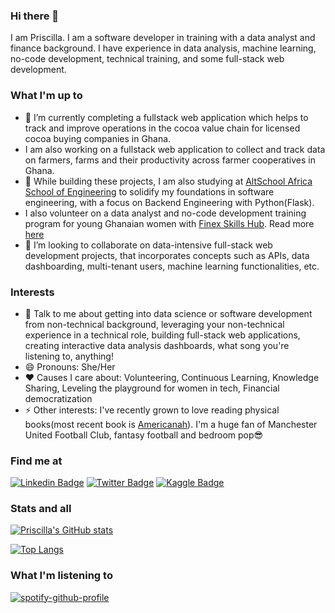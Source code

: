 ### Hi there 👋
I am Priscilla. I am a software developer in training with a data analyst and finance background. I have experience in data analysis, machine learning, no-code development, technical training, and some full-stack web development. 


### What I'm up to 
- 🔭 I’m currently completing a fullstack web application which helps to track and improve operations in the cocoa value chain for licensed cocoa buying companies in Ghana.
- I am also working on a fullstack web application to collect and track data on farmers, farms and their productivity across farmer cooperatives in Ghana.
- 🌱 While building these projects, I am also studying at [AltSchool Africa School of Engineering](https://www.altschoolafrica.com/schools/engineering) to solidify my foundations in software engineering, with a focus on Backend Engineering with Python(Flask).
- I also volunteer on a data analyst and no-code development training program for young Ghanaian women with [Finex Skills Hub](https://www.finexskillshub.com/). Read more [here](https://www.finexskillshub.com/excelourgirls)
- 👯 I’m looking to collaborate on data-intensive full-stack web development projects, that incorporates concepts such as APIs, data dashboarding, multi-tenant users, machine learning functionalities, etc.

### Interests
- 💬 Talk to me about getting into data science or software development from non-technical background, leveraging your non-technical experience in a technical role, building full-stack web applications, creating interactive data analysis dashboards, what song you're listening to, anything!
- 😄 Pronouns: She/Her
- ❤️ Causes I care about: Volunteering, Continuous Learning, Knowledge Sharing, Leveling the playground for women in tech, Financial democratization
- ⚡ Other interests: I've recently grown to love reading physical books(most recent book is [Americanah](https://www.goodreads.com/book/show/15796700-americanah)). I'm a huge fan of Manchester United Football Club, fantasy football and bedroom pop😎

### Find me at 
[![Linkedin Badge](https://img.shields.io/badge/-LinkedIn-blue?style=flat-square&logo=Linkedin&logoColor=white&link=https://www.linkedin.com/in/priscillabaah/)](https://www.linkedin.com/in/priscillabaah/)
[![Twitter Badge](http://img.shields.io/badge/-Twitter-blue?style=flat-square&logo=twitter&link=https://twitter.com/ofosua_x)](https://twitter.com/ofosua_x) 
[![Kaggle Badge](https://img.shields.io/badge/-Kaggle-blue?style=flat-square&logo=kaggle&logoColor=white&link=https://www.kaggle.com/priscillabaah)](https://www.kaggle.com/priscillabaah) 

### Stats and all
<!--   ![visitors](https://visitor-badge.glitch.me/badge?page_id=Priscilla-B&left_color=green&right_color=red) -->
  
  [![Priscilla's GitHub stats](https://github-readme-stats-git-master-priscilla-b.vercel.app/api?username=Priscilla-B&count_private=true&include_all_commits=true&show_icons=true&theme=chartreuse-dark)](https://github-readme-stats-mocha-sigma.vercel.app/)

  [![Top Langs](https://github-readme-stats-git-master-priscilla-b.vercel.app/api/top-langs/?username=Priscilla-B&hide=jupyter%20notebook&theme=chartreuse-dark)](https://github-readme-stats-mocha-sigma.vercel.app/)

  
### What I'm listening to

  [![spotify-github-profile](https://spotify-github-profile.vercel.app/api/view?uid=31qaoyifydgwuac7ggfxwj5togta&cover_image=true&theme=default)](https://github.com/kittinan/spotify-github-profile)

